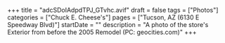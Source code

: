 +++
title = "adcSDoIAdpdTPJ_GTvhc.avif"
draft = false
tags = ["Photos"]
categories = ["Chuck E. Cheese's"]
pages = ["Tucson, AZ (6130 E Speedway Blvd)"]
startDate = ""
description = "A photo of the store's Exterior from before the 2005 Remodel (PC: geocities.com)"
+++
